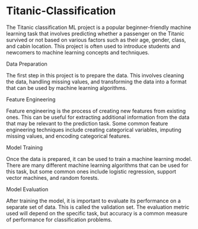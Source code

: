 # Titanic-Classification
The Titanic classification ML project is a popular beginner-friendly machine learning task that involves predicting whether a passenger on the Titanic survived or not based on various factors such as their age, gender, class, and cabin location. This project is often used to introduce students and newcomers to machine learning concepts and techniques.

Data Preparation

The first step in this project is to prepare the data. This involves cleaning the data, handling missing values, and transforming the data into a format that can be used by machine learning algorithms.

Feature Engineering

Feature engineering is the process of creating new features from existing ones. This can be useful for extracting additional information from the data that may be relevant to the prediction task. Some common feature engineering techniques include creating categorical variables, imputing missing values, and encoding categorical features.

Model Training

Once the data is prepared, it can be used to train a machine learning model. There are many different machine learning algorithms that can be used for this task, but some common ones include logistic regression, support vector machines, and random forests.

Model Evaluation

After training the model, it is important to evaluate its performance on a separate set of data. This is called the validation set. The evaluation metric used will depend on the specific task, but accuracy is a common measure of performance for classification problems. 

